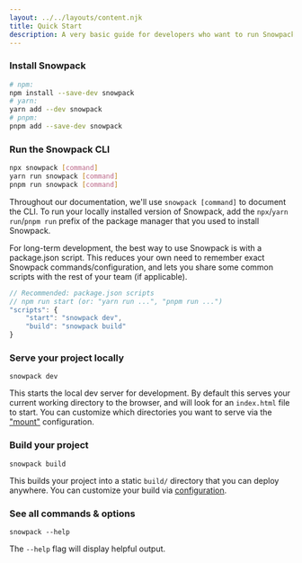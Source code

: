 ```yaml
---
layout: ../../layouts/content.njk
title: Quick Start
description: A very basic guide for developers who want to run Snowpack as quickly as possible.
---
```


### Install Snowpack

```bash
# npm:
npm install --save-dev snowpack
# yarn:
yarn add --dev snowpack
# pnpm:
pnpm add --save-dev snowpack
```

### Run the Snowpack CLI

```bash
npx snowpack [command]
yarn run snowpack [command]
pnpm run snowpack [command]
```

Throughout our documentation, we'll use `snowpack [command]` to document the CLI. To run your locally installed version of Snowpack, add the `npx`/`yarn run`/`pnpm run` prefix of the package manager that you used to install Snowpack.

For long-term development, the best way to use Snowpack is with a package.json script. This reduces your own need to remember exact Snowpack commands/configuration, and lets you share some common scripts with the rest of your team (if applicable).

```js
// Recommended: package.json scripts
// npm run start (or: "yarn run ...", "pnpm run ...")
"scripts": {
    "start": "snowpack dev",
    "build": "snowpack build"
}
```

### Serve your project locally

```
snowpack dev
```

This starts the local dev server for development. By default this serves your current working directory to the browser, and will look for an `index.html` file to start. You can customize which directories you want to serve via the ["mount"](/reference/configuration) configuration.

### Build your project

```
snowpack build
```

This builds your project into a static `build/` directory that you can deploy anywhere. You can customize your build via [configuration](/reference/configuration).

### See all commands & options

```
snowpack --help
```

The `--help` flag will display helpful output.
